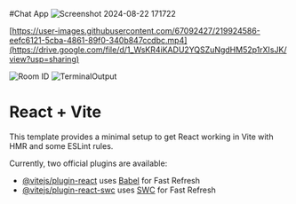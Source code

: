 #Chat App 
![Screenshot 2024-08-22 171722](https://github.com/user-attachments/assets/32d341c5-096f-4759-8047-eddf924ef983)




[https://user-images.githubusercontent.com/67092427/219924586-eefc6121-5cba-4861-89f0-340b847ccdbc.mp4](https://drive.google.com/file/d/1_WsKR4iKADU2YQSZuNgdHM52p1rXIsJK/view?usp=sharing)



![Room ID](https://user-images.githubusercontent.com/67092427/219924055-8437be0a-0cb6-49c4-a24d-89ae847df9fc.png)
![TerminalOutput](https://user-images.githubusercontent.com/67092427/219924067-4e34e905-4c86-492b-8d21-547f186bb64c.png)

# React + Vite

This template provides a minimal setup to get React working in Vite with HMR and some ESLint rules.

Currently, two official plugins are available:

- [@vitejs/plugin-react](https://github.com/vitejs/vite-plugin-react/blob/main/packages/plugin-react/README.md) uses [Babel](https://babeljs.io/) for Fast Refresh
- [@vitejs/plugin-react-swc](https://github.com/vitejs/vite-plugin-react-swc) uses [SWC](https://swc.rs/) for Fast Refresh

